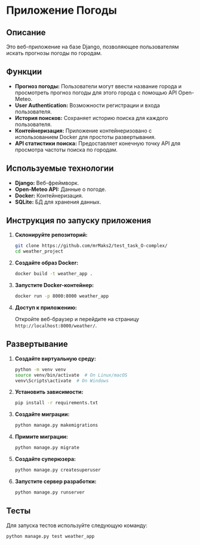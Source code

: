 # Приложение Погоды

## Описание

Это веб-приложение на базе Django, позволяющее пользователям искать прогнозы погоды по городам.

## Функции

*   **Прогноз погоды:** Пользователи могут ввести название города и просмотреть прогноз погоды для этого города с помощью API Open-Meteo.
*   **User Authentication:**  Возможности регистрации и входа пользователя.
*   **История поисков:** Сохраняет историю поиска для каждого пользователя.
*   **Контейнеризация:** Приложение контейнеризовано с использованием Docker для простоты развертывания.
*   **API статистики поиска:** Предоставляет конечную точку API для просмотра частоты поиска по городам.

## Используемые технологии

*   **Django:** Веб-фреймворк.
*   **Open-Meteo API:** Данные о погоде.
*   **Docker:** Контейнеризация.
*   **SQLite:** БД для хранения данных.

## Инструкция по запуску приложения

1.  **Склонируйте репозиторий:**

    ```bash
    git clone https://github.com/mrMaks2/test_task_O-complex/
    cd weather_project
    ```

2.  **Создайте образ Docker:**

    ```bash
    docker build -t weather_app .
    ```

3.  **Запустите Docker-контейнер:**

    ```bash
    docker run -p 8000:8000 weather_app
    ```

4.  **Доступ к приложению:**

    Откройте веб-браузер и перейдите на страницу `http://localhost:8000/weather/`.

## Развертывание

1.  **Создайте виртуальную среду:**

    ```bash
    python -m venv venv
    source venv/bin/activate  # On Linux/macOS
    venv\Scripts\activate  # On Windows
    ```

2.  **Установить зависимости:**

    ```bash
    pip install -r requirements.txt
    ```

3.  **Создайте миграции:**

    ```bash
    python manage.py makemigrations
    ```


4.  **Примите миграции:**

    ```bash
    python manage.py migrate
    ```

5.  **Создайте суперюзера:**

    ```bash
    python manage.py createsuperuser
    ```

6.  **Запустите сервер разработки:**

    ```bash
    python manage.py runserver
    ```

## Тесты

Для запуска тестов используйте следующую команду:

    python manage.py test weather_app
